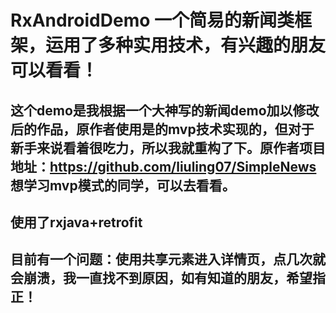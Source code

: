 # RxAndroidDemo 一个简易的新闻类框架，运用了多种实用技术，有兴趣的朋友可以看看！
## 这个demo是我根据一个大神写的新闻demo加以修改后的作品，原作者使用是的mvp技术实现的，但对于新手来说看着很吃力，所以我就重构了下。原作者项目地址：https://github.com/liuling07/SimpleNews 想学习mvp模式的同学，可以去看看。
## 使用了rxjava+retrofit
## 目前有一个问题：使用共享元素进入详情页，点几次就会崩溃，我一直找不到原因，如有知道的朋友，希望指正！
